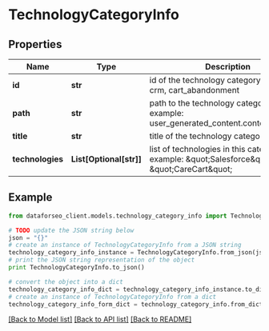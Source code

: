 # TechnologyCategoryInfo


## Properties

Name | Type | Description | Notes
------------ | ------------- | ------------- | -------------
**id** | **str** | id of the technology category example: crm, cart_abandonment | [optional] 
**path** | **str** | path to the technology category example: user_generated_content.content_curation | [optional] 
**title** | **str** | title of the technology category | [optional] 
**technologies** | **List[Optional[str]]** | list of technologies in this category example: \&quot;Salesforce\&quot;, \&quot;CareCart\&quot; | [optional] 

## Example

```python
from dataforseo_client.models.technology_category_info import TechnologyCategoryInfo

# TODO update the JSON string below
json = "{}"
# create an instance of TechnologyCategoryInfo from a JSON string
technology_category_info_instance = TechnologyCategoryInfo.from_json(json)
# print the JSON string representation of the object
print TechnologyCategoryInfo.to_json()

# convert the object into a dict
technology_category_info_dict = technology_category_info_instance.to_dict()
# create an instance of TechnologyCategoryInfo from a dict
technology_category_info_form_dict = technology_category_info.from_dict(technology_category_info_dict)
```
[[Back to Model list]](../README.md#documentation-for-models) [[Back to API list]](../README.md#documentation-for-api-endpoints) [[Back to README]](../README.md)


